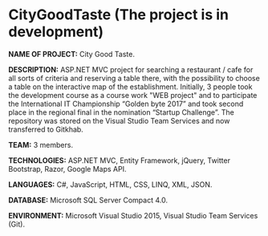 # CityGoodTaste (The project is in development)
**NAME OF PROJECT:** City Good Taste.

**DESCRIPTION:** ASP.NET MVC project for searching a restaurant / cafe for all sorts of criteria and reserving a table there, with the possibility to choose a table on the interactive map of the establishment. Initially, 3 people took the development course as a course work "WEB project" and to participate the International IT Championship “Golden byte 2017” and took second place in the regional final  in the nomination “Startup Сhallenge”. The repository was stored on the Visual Studio Team Services and now transferred to Gitkhab.

**TEAM:** 3 members.

**TECHNOLOGIES:** ASP.NET MVC, Entity Framework, jQuery, Twitter Bootstrap, Razor, Google Maps API.

**LANGUAGES:** С#, JavaScript, HTML, CSS, LINQ, XML, JSON.

**DATABASE:** Microsoft SQL Server Compact 4.0.

**ENVIRONMENT:** Microsoft Visual Studio 2015, Visual Studio Team Services (Git).
